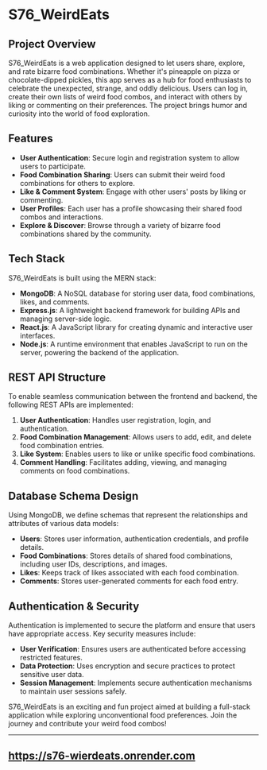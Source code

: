 # S76_WeirdEats

## Project Overview
S76_WeirdEats is a web application designed to let users share, explore, and rate bizarre food combinations. Whether it's pineapple on pizza or chocolate-dipped pickles, this app serves as a hub for food enthusiasts to celebrate the unexpected, strange, and oddly delicious. Users can log in, create their own lists of weird food combos, and interact with others by liking or commenting on their preferences. The project brings humor and curiosity into the world of food exploration.

## Features
- **User Authentication**: Secure login and registration system to allow users to participate.
- **Food Combination Sharing**: Users can submit their weird food combinations for others to explore.
- **Like & Comment System**: Engage with other users' posts by liking or commenting.
- **User Profiles**: Each user has a profile showcasing their shared food combos and interactions.
- **Explore & Discover**: Browse through a variety of bizarre food combinations shared by the community.

## Tech Stack
S76_WeirdEats is built using the MERN stack:

- **MongoDB**: A NoSQL database for storing user data, food combinations, likes, and comments.
- **Express.js**: A lightweight backend framework for building APIs and managing server-side logic.
- **React.js**: A JavaScript library for creating dynamic and interactive user interfaces.
- **Node.js**: A runtime environment that enables JavaScript to run on the server, powering the backend of the application.

## REST API Structure
To enable seamless communication between the frontend and backend, the following REST APIs are implemented:

1. **User Authentication**: Handles user registration, login, and authentication.
2. **Food Combination Management**: Allows users to add, edit, and delete food combination entries.
3. **Like System**: Enables users to like or unlike specific food combinations.
4. **Comment Handling**: Facilitates adding, viewing, and managing comments on food combinations.

## Database Schema Design
Using MongoDB, we define schemas that represent the relationships and attributes of various data models:
- **Users**: Stores user information, authentication credentials, and profile details.
- **Food Combinations**: Stores details of shared food combinations, including user IDs, descriptions, and images.
- **Likes**: Keeps track of likes associated with each food combination.
- **Comments**: Stores user-generated comments for each food entry.

## Authentication & Security
Authentication is implemented to secure the platform and ensure that users have appropriate access. Key security measures include:
- **User Verification**: Ensures users are authenticated before accessing restricted features.
- **Data Protection**: Uses encryption and secure practices to protect sensitive user data.
- **Session Management**: Implements secure authentication mechanisms to maintain user sessions safely.

S76_WeirdEats is an exciting and fun project aimed at building a full-stack application while exploring unconventional food preferences. Join the journey and contribute your weird food combos!

--- 

## https://s76-wierdeats.onrender.com